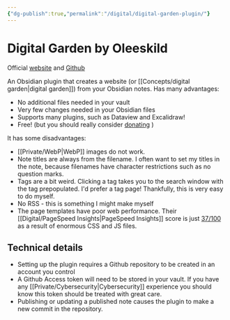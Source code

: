 ```yaml
---
{"dg-publish":true,"permalink":"/digital/digital-garden-plugin/"}
---
```



# Digital Garden by Oleeskild

Official [website](https://dg-docs.ole.dev/) and [Github](https://github.com/oleeskild/obsidian-digital-garden)

An Obsidian plugin that creates a website (or [[Concepts/digital garden\|digital garden]]) from your Obsidian notes. Has many advantages:

- No additional files needed in your vault
- Very few changes needed in your Obsidian files
- Supports many plugins, such as Dataview and Excalidraw!
- Free! (but you should really consider [donating](https://ko-fi.com/oleeskild) )

It has some disadvantages:

- [[Private/WebP\|WebP]] images do not work.
- Note titles are always from the filename. I often want to set my titles in the note, because filenames have character restrictions such as no question marks.
- Tags are a bit weird. Clicking a tag takes you to the search window with the tag prepopulated. I'd prefer a tag page! Thankfully, this is very easy to do myself.  
- No RSS - this is something I might make myself
- The page templates have poor web performance. Their [[Digital/PageSpeed Insights\|PageSpeed Insights]] score is just [37/100](https://pagespeed.web.dev/report?url=https%3A%2F%2Fdg-docs.ole.dev%2Fadvanced%2Fadding-custom-components%2F) as a result of enormous CSS and JS files.

## Technical details

- Setting up the plugin requires a Github repository to be created in an account you control
- A Github Access token will need to be stored in your vault. If you have any [[Private/Cybersecurity\|Cybersecurity]] experience you should know this token should be treated with great care.
- Publishing or updating a published note causes the plugin to make a new commit in the repository.